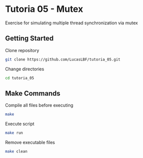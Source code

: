 # Tutoria 05 - Mutex
Exercise for simulating multiple thread synchronization via mutex

## Getting Started

Clone repository
```sh
git clone https://github.com/LucasLBF/tutoria_05.git
```

Change directories
```sh
cd tutoria_05
```
## Make Commands

Compile all files before executing
```sh
make
```

Execute script
```sh
make run
```

Remove executable files
```sh
make clean
```

